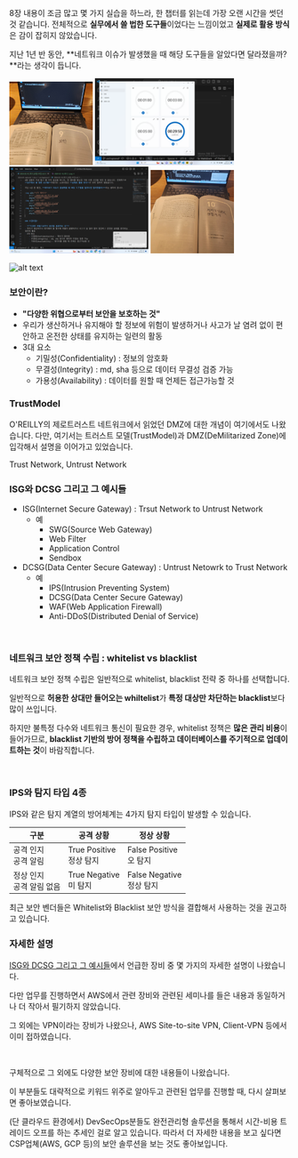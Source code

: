 8장 내용이 조금 많고 몇 가지 실습을 하느라, 한 챕터를 읽는데 가장 오랜 시간을 썻던 것 같습니다. 전체적으로 **실무에서 쓸 법한 도구들**이었다는 느낌이었고 **실제로 활용 방식**은 감이 잡히지 않았습니다.

지난 1년 반 동안, **네트워크 이슈가 발생했을 때 해당 도구들을 알았다면 달라졌을까?**라는 생각이 듭니다.

<img alt="시작 페이지"
    src="./2024-02-10_회고_0.jpg"
    style="width: 150px;" /> 
<img alt="시작 시간"
    src="./2024-02-10_회고_1.png"
    style="width: 250px;" /> 
<img alt="종료 시간"
    src="./2024-02-10_회고_2.png"
    style="width: 250px;" />
<img alt="종료 페이지"
    src="./2024-02-10_회고_3.jpg"
    style="width: 150px;" />

![alt text](image-1.png)

### 보안이란?

- **"다양한 위협으로부터 보안을 보호하는 것"**
- 우리가 생산하거나 유지해야 할 정보에 위험이 발생하거나 사고가 날 염려 없이 편안하고 온전한 상태를 유지하는 일련의 활동
- 3대 요소
    - 기밀성(Confidentiality) : 정보의 암호화
    - 무결성(Integrity) : md, sha 등으로 데이터 무결성 검증 가능
    - 가용성(Availability) : 데이터를 원할 때 언제든 접근가능할 것


### TrustModel

O'REILLY의 제로트러스트 네트워크에서 읽었던 DMZ에 대한 개념이 여기에서도 나왔습니다. 다만, 여기서는 트러스트 모델(TrustModel)과 DMZ(DeMilitarized Zone)에 입각해서 설명을 이어가고 있었습니다.

Trust Network, Untrust Network

### ISG와 DCSG 그리고 그 예시들

- ISG(Internet Secure Gateway) : Trsut Network to Untrust Network
    - 예
        - SWG(Source Web Gateway)
        - Web Filter
        - Application Control
        - Sendbox
- DCSG(Data Center Secure Gateway) : Untrust Netowrk to Trust Network
    - 예
        - IPS(Intrusion Preventing System)
        - DCSG(Data Center Secure Gateway)
        - WAF(Web Application Firewall)
        - Anti-DDoS(Distributed Denial of Service)

<br>

### 네트워크 보안 정책 수립 : whitelist vs blacklist

네트워크 보안 정책 수립은 일반적으로 whitelist, blacklist 전략 중 하나를 선택합니다.

일반적으로 **허용한 상대만 들어오는 whiltelist**가 **특정 대상만 차단하는 blacklist**보다 많이 쓰입니다.

하지만 불특정 다수와 네트워크 통신이 필요한 경우, whitelist 정책은 **많은 관리 비용**이 들어가므로, **blacklist 기반의 방어 정책을 수립하고 데이터베이스를 주기적으로 업데이트하는 것**이 바람직합니다.

<br>

### IPS와 탐지 타입 4종

IPS와 같은 탐지 계열의 방어체계는 4가지 탐지 타입이 발생할 수 있습니다.

| 구분                        | 공격 상황                     | 정상 상황                     |
| --------------------------- | ---------------------------- | ---------------------------- |
| 공격 인지 <br> 공격 알림      | True Positive <br> 정상 탐지 | False Positive <br> 오 탐지   | 
| 정상 인지 <br> 공격 알림 없음 | True Negative <br> 미 탐지   | False Negative <br> 정상 탐지 |

최근 보안 벤더들은 Whitelist와 Blacklist 보안 방식을 결합해서 사용하는 것을 권고하고 있습니다.

### 자세한 설명

[ISG와 DCSG 그리고 그 예시들](./2024-02-10_회고_[9장]%20보안.md#ISG와%20DCSG%20그리고%20그%20예시들)에서 언급한 장비 중 몇 가지의 자세한 설명이 나왔습니다.

다만 업무를 진행하면서 AWS에서 관련 장비와 관련된 세미나를 들은 내용과 동일하거나 더 작아서 필기하지 않았습니다.


그 외에는 VPN이라는 장비가 나왔으나, AWS Site-to-site VPN, Client-VPN 등에서 이미 접하였습니다.

<br>

구체적으로 그 외에도 다양한 보안 장비에 대한 내용들이 나왔습니다.

이 부분들도 대략적으로 키워드 위주로 알아두고 관련된 업무를 진행할 때, 다시 살펴보면 좋아보였습니다.

(단 클라우드 환경에서) DevSecOps분들도 완전관리형 솔루션을 통해서 시간-비용 트레이드 오프를 하는 추세인 걸로 알고 있습니다. 따라서 더 자세한 내용을 보고 싶다면 CSP업쳬(AWS, GCP 등)의 보안 솔루션을 보는 것도 좋아보입니다.
 